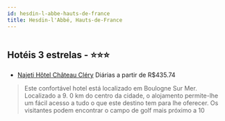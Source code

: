 ```yaml
---
id: hesdin-l-abbe-hauts-de-france
title: Hesdin-l'Abbé, Hauts-de-France
---
```


<center><img src="http://www.hotelresb2b.com/images/hoteles/340299_foto_1.JPG" alt="" /></center>


## Hotéis 3 estrelas - ⭐️⭐️⭐️

-    [Najeti Hôtel Château Cléry](https://www.hurb.com/hoteis/hesdin-l-abbe/najeti-hotel-chateau-clery-JNP-JP781826?cmp=18055) Diárias a partir de R$435.74
   > Este confortável hotel está localizado em Boulogne Sur Mer. Localizado a 9. 0 km do centro da cidade, o alojamento permite-lhe um fácil acesso a tudo o que este destino tem para lhe oferecer. Os visitantes podem encontrar o campo de golf mais próximo a 10
